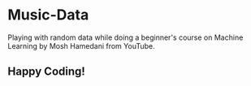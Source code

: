 # Music-Data

Playing with random data while doing a beginner's course on Machine Learning by Mosh Hamedani from YouTube.

## Happy Coding!
